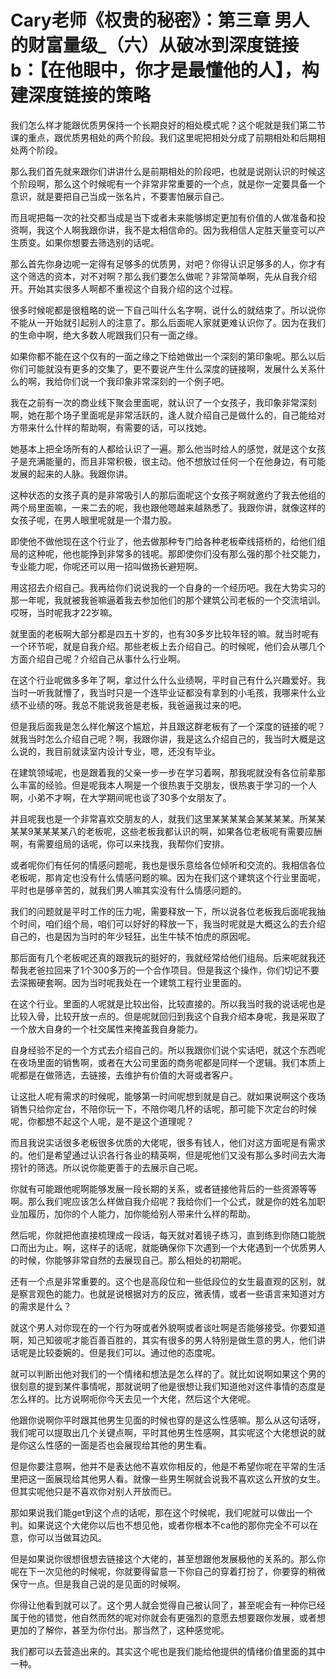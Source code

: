# Cary老师《权贵的秘密》：第三章 男人的财富量级_（六）从破冰到深度链接b：【在他眼中，你才是最懂他的人】，构建深度链接的策略

我们怎么样才能跟优质男保持一个长期良好的相处模式呢？这个呢就是我们第二节课的重点，跟优质男相处的两个阶段。我们这里呢把相处分成了前期相处和后期相处两个阶段。

那么我们首先就来跟你们讲讲什么是前期相处的阶段吧，也就是说刚认识的时候这个阶段啊，那么这个时候呢有一个非常非常重要的一个点，就是你一定要具备一个意识，就是要把自己当成一张名片，不要害怕展示自己。

而且呢把每一次的社交都当成是当下或者未来能够绑定更加有价值的人做准备和投资啊，我这个人啊我跟你讲，我不是太相信命的。因为我相信人定胜天量变可以产生质变。如果你想要去筛选别的话呢。

那么首先你身边呢一定得有足够多的优质男，对吧？你得认识足够多的人，你才有这个筛选的资本，对不对啊？那么我们要怎么做呢？非常简单啊，先从自我介绍开。开始其实很多人啊都不重视这个自我介绍的这个过程。

很多时候呢都是很粗略的说一下自己叫什么名字啊，说什么的就结束了。所以说你不能从一开始就引起别人的注意了。那么后面呢人家就更难认识你了。因为在我们的生命中啊，绝大多数人呢跟我们只有一面之缘。

如果你都不能在这个仅有的一面之缘之下给她做出一个深刻的第印象呢。那么以后你们可能就没有更多的交集了，更不要说产生什么深度的链接啊，发展什么关系什么的啊，我给你们说一个我印象非常深刻的一个例子吧。

我在之前有一次的商业线下聚会里面呢，就认识了一个女孩子，我印象非常深刻啊，她在那个场子里面呢是非常活跃的，逢人就介绍自己是做什么的，自己能给对方带来什么什样的帮助啊，有需要的话，可以找她。

她基本上把全场所有的人都给认识了一遍。那么他当时给人的感觉，就是这个女孩子是充满能量的，而且非常积极，很主动。他不想放过任何一个在他身边，有可能发展的起来的人脉。我跟你讲。

这种状态的女孩子真的是非常吸引人的那后面呢这个女孩子啊就邀约了我去他组的两个局里面嘛，一来二去的呢，我也跟他嗯越来越熟悉了。我跟你讲，就像这样的女孩子呢，在男人眼里呢就是一个潜力股。

即使他不做他现在这个行业了，他去做那种专门给各种老板牵线搭桥的，给他们组局的这种呢，他也能挣到非常多的钱呢。那即使你们没有那么强的那个社交能力，专业能力呢，你呢还可以用一招叫做扬长避短啊。

用这招去介绍自己。我再给你们说说我的一个自身的一个经历吧。我在大势实习的那一年呢，我就被我爸嘛逼着我去参加他们的那个建筑公司老板的一个交流培训。哎呀，当时呢我才22岁嘛。

就里面的老板啊大部分都是四五十岁的，也有30多岁比较年轻的嘛。就当时呢有一个环节呢，就是自我介绍。那些老板上去介绍自己。的时候呢，他们会从哪几个方面介绍自己呢？介绍自己从事什么行业啊。

在这个行业呢做多多年了啊，拿过什么什么业绩啊，平时自己有什么兴趣爱好。我当时一听我就懵了，我当时只是一个连毕业证都没有拿到的小毛孩，我哪来什么业绩不业绩的呀。我总不能说我爸是老板，我爸逼我过来的吧。

但是我后面我是怎么样化解这个尴尬，并且跟这群老板有了一个深度的链接的呢？就我当时怎么介绍自己呢？啊，我跟你讲，我是这么介绍自己的，我当时大概是这么说的，我目前就读室内设计专业，嗯，还没有毕业。

在建筑领域呢，也是跟着我的父亲一步一步在学习着啊，那我呢就没有各位前辈那么丰富的经验。但是呢我本人啊是一个很热衷于交朋友，很热衷于学习的一个人啊，小弟不才啊，在大学期间呢也谈了30多个女朋友了。

并且呢我也是一个非常喜欢交朋友的人，就我们这里某某某某会某某某某。所某某某某9某某某某八的老板呢，这些老板我都认识的啊，如果各位老板呢有需要应酬啊，有需要组局的话呢，你可以来找我，我帮你们安排。

或者呢你们有任何的情感问题呢，我也是很乐意给各位倾听和交流的。我相信各位老板呢，那肯定也没有什么情感问题的嘛。因为在我们这个建筑这个行业里面呢，平时也是够辛苦的，就我们男人嘛其实没有什么情感问题的。

我们的问题就是平时工作的压力呢，需要释放一下，所以说各位老板我后面呢我抽个时间，咱们组个局，咱们可以好好的释放一下，我当时呢就是大概这么的去介绍自己的，也是因为当时的年少轻狂，出生牛犊不怕虎的原因呢。

那后面有几个老板呢还真的跟我玩的挺好的，我就经常给他们组局。后来呢就我还帮我老爸拉回来了1个300多万的一个合作项目。但是我这个操作，你们切记不要去深搬硬套啊。因为当时呢我处在一个建筑工程行业里面的。

在这个行业。里面的人呢就是比较出俗，比较直接的。所以我当时我的说话呢也是比较入骨，比较开放一点的。但是呢就回归到我这个自我介绍本身呢，我是采取了一个放大自身的一个社交属性来掩盖我自身能力。

自身经验不足的一个方式去介绍自己的。所以我跟你们说个实话吧，就这个东西呢在夜场里面的销售啊，或者在大公司里面的商务呢都是同样一个逻辑。我们本质上呢都是在做筛选，去链接，去维护有价值的大哥或者客户。

让这批人呢有需求的时候呢，能够第一时间呢想到就是自己。就如果说啊这个夜场销售只给你定台，不陪你玩一下，不陪你喝几杯的话呢，那可能下次定台的时候呢，你都想不起这个人呢，是不是这个道理呢？

而且我说实话很多老板很多优质的大佬呢，很多有钱人，他们对这方面呢是有需求的。他们是希望通过认识各行各业的精英啊，但是呢他们又没有那么多时间去大海捞针的筛选。所以说你能更善于的去展示自己呢。

你就有可能跟他呢啊能够发展一段长期的关系，或者链接他背后的一些资源等等啊。那么我们呢应该怎么样做自我介绍呢？我给你们一个公式，就是你的姓名加职业加履历，加你的个人能力，加你能给别人带来什么样的帮助。

然后呢，你就把他直接梳理成一段话，每天就对着镜子练习，直到练到你随口能脱口而出为止。啊，这样子的话呢，就能确保你下次遇到一个大佬遇到一个优质男人的时候，你能够非常自然的去展现自己。那么相处的初期呢。

还有一个点是非常重要的。这个也是高段位和一些低段位的女生最直观的区别，就是察言观色的能力。也就是说根据对方的反应，微表情，或者一些语言来知道对方的需求是什么？

就这个男人对你现在的一个行为呀或者外貌啊或者谈吐啊是否能够接受。你要知道啊，知己知彼呢才能百善百胜的，其实有很多的男人特别是做生意的男人，他们讲话呢是比较委婉的。但是我们可以。通过他的态度呢。

就可以判断出他对我们的一个情绪和想法是怎么样的了。就比如说啊如果这个男的很刻意的提到某件事情呢，那就说明了他是很想让我们知道他对这件事情的态度是怎么样的。比方说啊呃你今天去见一个大佬，然后这个大佬呢。

他跟你说啊你平时跟其他男生见面的时候也穿的是这么性感嘛。那么从这句话呀，我们呢可以提取出几个关键点啊，平时其他男生性感啊，其实呢这个大佬想说的就是你这么性感的一面是否也会展现给其他的男生看。

但是你要注意啊，他并不是表达他不喜欢你相反的，他是不希望你呢在平常的生活里把这一面展现给其他男人看。就像一些男生啊就会说我不喜欢这么开放的女生。但其实呢他只是不喜欢你对别人开放而已。

那如果说我们能get到这个点的话呢，那在这个时候呢，我们呢就可以做出一个判。如果说这个大佬你以后也不想见他，或者你根本不ca他的那你完全不可以在意，你可以当做耳边风。

但是如果说你很想很想去链接这个大佬的，甚至想跟他发展极他的关系的。那么你呢在下一次见他的时候呢，你就要得留意一下你自己的穿着打扮了，你要穿的稍微保守一点。但是我自己说的是见面的时候啊。

你得让他看到就可以了。这个男人就会觉得自己被认同了，甚至呢会有一种你已经属于他的错觉，他自然而然的呢对你就会有更强烈的意愿去想要跟你发展，或者想更加的了解你，甚至为你付出。那当然了，这种感觉呢。

我们都可以去营造出来的。其实这个呢也是我们能给他提供的情绪价值里面的其中一种。